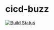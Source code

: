 # cicd-buzz

[![Build Status](https://travis-ci.com/mbiombani/cicd-buzz.svg?branch=master)](https://travis-ci.com/mbiombani/cicd-buzz)
